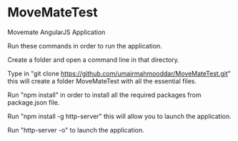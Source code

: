 # MoveMateTest
Movemate AngularJS Application

Run these commands in order to run the application.

Create a folder and open a command line in that directory.

Type in "git clone https://github.com/umairmahmooddar/MoveMateTest.git" this will create a folder MoveMateTest with all the essential files.

Run "npm install" in order to install all the required packages from package.json file.

Run "npm install -g http-server" this will allow you to launch the application.

Run "http-server -o" to launch the application.
